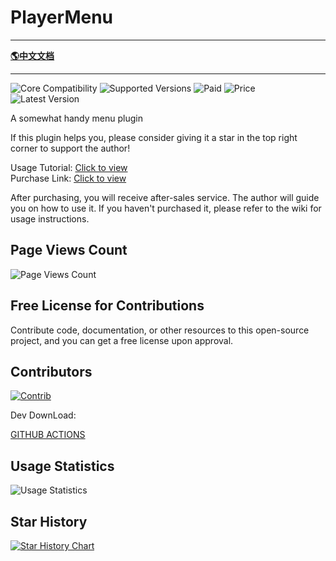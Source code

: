 # PlayerMenu

-------------------------------------------------------------------------------

[**🌎中文文档**](README-CH.md)

-------------------------------------------------------------------------------

![Core Compatibility](https://img.shields.io/badge/Core_Compatibility-Spigot|Folia-blue)
![Supported Versions](https://img.shields.io/badge/Supported_Versions-1.7.x--1.20.x-blue)
![Paid](https://img.shields.io/badge/Paid-Open_Source_Paid-blue)
![Price](https://img.shields.io/badge/dynamic/json?url=https%3A%2F%2Fafdian.com%2Fapi%2Fcreator%2Fget-plan-skus%3Fplan_id%3D1e545a30aacd11edbe4a52540025c377&query=%24.data.plan.show_price&suffix=CNY&label=Price)
![Latest Version](https://img.shields.io/github/v/release/handy-git/PlayerMenu?label=Latest_Version)

A somewhat handy menu plugin

If this plugin helps you, please consider giving it a star in the top right corner to support the author!

Usage Tutorial: [Click to view](https://ricedoc.handyplus.cn/wiki/PlayerMenu/README/)  
Purchase Link: [Click to view](https://www.spigotmc.org/resources/117019/)

After purchasing, you will receive after-sales service. The author will guide you on how to use it. If you haven't purchased it, please refer to the wiki for usage instructions.

## Page Views Count

![Page Views Count](https://badges.toozhao.com/badges/01JHVDQ81YMNCRZMS2DQVK41CP/green.svg)

## Free License for Contributions  
Contribute code, documentation, or other resources to this open-source project, and you can get a free license upon approval.

## Contributors

[![Contrib](https://contrib.rocks/image?repo=handy-git/PlayerMenu)](https://github.com/handy-git/PlayerMenu/graphs/contributors)

Dev DownLoad:

[GITHUB ACTIONS](https://github.com/handy-git/PlayerMenu/actions)

## Usage Statistics

![Usage Statistics](https://bstats.org/signatures/bukkit/PlayerMenu.svg)

## Star History

[![Star History Chart](https://api.star-history.com/svg?repos=handy-git/PlayerMenu&type=Date)](https://star-history.com/#handy-git/PlayerMenu&Date)  

